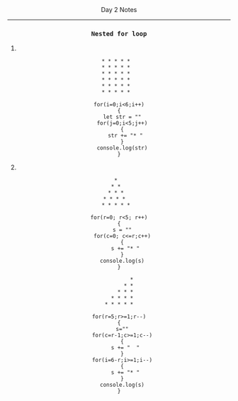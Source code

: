 <div align="center"
   <h1>Day 2 Notes</h1>
<div>

---
### `Nested for loop` 
1. 
```
* * * * *  
* * * * *  
* * * * *  
* * * * *  
* * * * *  
* * * * *  
```
```
for(i=0;i<6;i++)
{
  let str = ""
  for(j=0;i<5;j++)
  {
    str += "* "
  }
  console.log(str)
}
```
2. 
```
*  
* *  
* * *  
* * * *   
* * * * *  
```
```
for(r=0; r<5; r++)
{
  s = ""
  for(c=0; c<=r;c++)
  {
    s += "* "
  }
  console.log(s)
}
```
```
        *
      * *
    * * *
  * * * *
* * * * *
```
```
for(r=5;r>=1;r--)
{
  s=""
  for(c=r-1;c>=1;c--)
  {
    s += "  "
  }
  for(i=6-r;i>=1;i--)
  {
    s += "* "
  }
  console.log(s)
}
```
